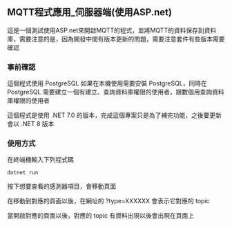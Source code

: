 ## MQTT程式應用_伺服器端(使用ASP.net)

這是一個測試使用ASP.net來開啟MQTT的程式，並將MQTT的資料保存到資料庫，需要注意的是，因為開發中間有版本更新的問題，需要注意套件有些版本需要確認

### 事前確認

這個程式使用 PostgreSQL 如果在本機使用需要安裝 PostgreSQL，同時在 PostgreSQL 需要建立一個有建立、查詢資料庫權限的使用者，跟數個用查詢資料庫權限的使用者

這個程式是使用 .NET 7.0 的版本，完成這個專案只是為了補完功能，之後要更新會以 .NET 8 版本

### 使用方式

在終端機輸入下列程式碼

```
dotnet run
```

按下想要查看的感測器項目，會移動頁面

在移動到對應的頁面以後，在網址的 ?type=XXXXXX 會表示它對應的 topic

當開啟對應的頁面以後，對應的 topic 有資料出現以後會出現在頁面上